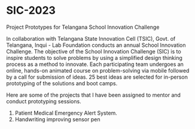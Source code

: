 # SIC-2023

Project Prototypes for Telangana School Innovation Challenge 

In collaboration with Telangana State Innovation Cell (TSIC), Govt. of Telangana, Inqui - Lab Foundation conducts an annual School Innovation Challenge. The objective of the School Innovation Challenge (SIC) is to inspire students to solve problems by using a simplified design thinking process as a method to innovate. Each participating team undergoes an online, hands-on animated course on problem-solving via mobile followed by a call for submission of ideas. 25 best ideas are selected for in-person prototyping of the solutions and boot camps.

Here are some of the projects that I have been assigned to mentor and conduct prototyping sessions.

1. Patient Medical Emergency Alert System.
2. Handwriting improving sensor pen
